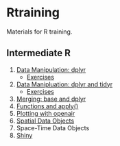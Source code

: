 # Rtraining

Materials for R training.

## Intermediate R

1. [Data Manipulation: dplyr](http://rpubs.com/NateByers/datamanip1)
    + [Exercises](http://rpubs.com/NateByers/datamanip1exercises)
2. [Data Manipluation: dplyr and tidyr](http://rpubs.com/NateByers/datamanip2)
    + [Exercises](http://rpubs.com/NateByers/datamanip2exercises)
3. [Merging: base and dplyr](http://rpubs.com/NateByers/merging)
4. [Functions and apply()](http://rpubs.com/NateByers/functionsApply)
5. [Plotting with openair](http://rpubs.com/NateByers/openair)
6. [Spatial Data Objects](http://rpubs.com/NateByers/spatialobjects)
7. Space-Time Data Objects
8. [Shiny](https://natebyers.shinyapps.io/IntroToShiny)
